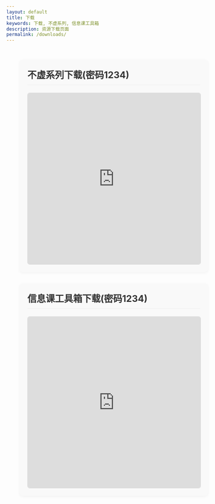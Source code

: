 ```yaml
---
layout: default
title: 下载
keywords: 下载, 不虚系列, 信息课工具箱
description: 资源下载页面
permalink: /downloads/
---
```


<style>
.download-container {
  width: 100%;
  max-width: 1400px;
  margin: 0 auto;
  padding: 30px;
  display: flex;
  flex-direction: column; /* 垂直排列，确保一行一个子窗口 */
  gap: 30px; /* 子窗口之间的垂直间距 */
}

.download-section {
  width: 90%; /* 宽度占网页宽度的90% */
  margin: 0 auto; /* 水平居中 */
  padding: 20px;
  background-color: #f9f9f9;
  border-radius: 8px;
  box-shadow: 0 2px 8px rgba(0,0,0,0.05);
}

.download-section h3 {
  margin-top: 0;
  margin-bottom: 20px;
  font-size: 1.5rem;
  color: #333;
  padding-bottom: 10px;
  border-bottom: 1px solid #eee;
}

.download-wrapper {
  width: 100%;
  border-radius: 6px;
  overflow: hidden;
  border: 1px solid #ddd;
  transition: all 0.3s ease;
}

.download-wrapper:hover {
  border-color: #999;
  box-shadow: 0 4px 12px rgba(0,0,0,0.1);
}

.download-iframe {
  width: 100%;
  /* 高度改为原来的75% */
  min-height: 360px; /* 原480px × 0.75 */
  max-height: 450px; /* 原600px × 0.75 */
  height: 45vh; /* 原60vh × 0.75 */
  border: none;
  overflow: auto;
}

/* 响应式调整 */
@media (max-width: 1024px) {
  .download-iframe {
    height: 41.25vh; /* 原55vh × 0.75 */
  }
}

@media (max-width: 768px) {
  .download-container {
    padding: 15px;
  }
  
  .download-section {
    width: 95%; /* 移动端宽度稍宽 */
  }
  
  .download-iframe {
    height: 52.5vh; /* 原70vh × 0.75 */
    min-height: 375px; /* 原500px × 0.75 */
  }
}

@media (max-width: 480px) {
  .download-iframe {
    height: 48.75vh; /* 原65vh × 0.75 */
    min-height: 338px; /* 原450px × 0.75，四舍五入 */
  }
}
</style>

<div class="download-container">
  <div class="download-section">
    <h3>不虚系列下载(密码1234)</h3>
    <div class="download-wrapper">
      <iframe src="https://lanzouw.com/b00ya22x0d" 
              class="download-iframe"
              title="不虚系列下载" 
              frameborder="0">
      </iframe>
    </div>
  </div>

  <div class="download-section">
    <h3>信息课工具箱下载(密码1234)</h3>
    <div class="download-wrapper">
      <iframe src="https://lanzouw.com/b00ya6vgod" 
              class="download-iframe"
              title="信息课工具箱下载" 
              frameborder="0">
      </iframe>
    </div>
  </div>
</div>
